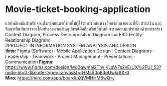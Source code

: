 # Movie-ticket-booking-application
แอปพลิเคชันสำหรับจองตั๋วภาพยนตร์ที่ช่วยให้ผู้ใช้สามารถค้นหา เลือกรอบฉายและที่นั่ง ชำระเงิน และรับการยืนยันการจองได้อย่างสะดวกผ่านอุปกรณ์มือถือหรือเว็บไซต์ การออกแบบประกอบด้วยการสร้าง Context Diagram, Process Decomposition Diagram และ ERD (Entity-Relationship Diagram) <br>
#PROJECT IN INFORMATION SYSTEM ANALYSIS AND DESIGN <br>
<b>ทักษะ:</b> Figma (Software) · Mobile Application Design · Context Diagrams · Leadership · Teamwork · Project Management · Presentations · Communication
<b> Figma: </b> https://www.figma.com/design/Md0qwmal2ThvjKLaW7s2vE/UX%2FUI_53?node-id=0-1&node-type=canvas&t=rHMc50pE3pUwkr8X-0 <br>
<b> Miro: </b>  https://miro.com/app/board/uXjVMHHM6wQ=/
